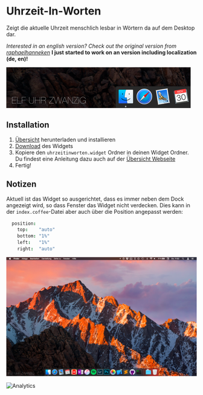 # Uhrzeit-In-Worten
Zeigt die aktuelle Uhrzeit menschlich lesbar in Wörtern da auf dem Desktop dar.

*Interested in an english version? Check out the original version from [raphaelhanneken](https://github.com/raphaelhanneken/time-in-words)*
**I just started to work on an version including localization (de, en)!**

![Uhrzeit in Worten Screenshot](https://raw.githubusercontent.com/xremix/Uhrzeit-In-Worten/master/screenshot_detail.png)

## Installation

1. [Übersicht](http://tracesof.net/uebersicht/) herunterladen und installieren
2. [Download](https://github.com/xremix/Uhrzeit-In-Worten/releases/) des Widgets
3. Kopiere den `uhrzeitinworten.widget` Ordner in deinen Widget Ordner. Du findest eine Anleitung dazu auch auf der [Übersicht Webseite](http://tracesof.net/uebersicht-widgets/)
4. Fertig!

## Notizen

Aktuell ist das Widget so ausgerichtet, dass es immer neben dem Dock angezeigt wird, so dass Fenster das Widget nicht verdecken.
Dies kann in der `index.coffee`-Datei aber auch über die Position angepasst werden:

```coffee
  position:
    top:    "auto"
    bottom: "1%"
    left:   "1%"
    right:  "auto"
```

![Uhrzeit in Worten Übersicht Screenshot](https://raw.githubusercontent.com/xremix/Uhrzeit-In-Worten/master/screenshot_overview.png)

![Analytics](https://ga-beacon.appspot.com/UA-40522413-9/Zeit-In-Worten/readme?pixel)